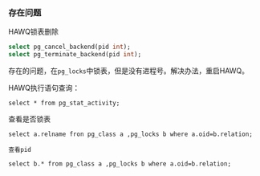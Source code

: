 ### 存在问题

HAWQ锁表删除

```sql
select pg_cancel_backend(pid int);
select pg_terminate_backend(pid int);
```

存在的问题，在```pg_locks```中锁表，但是没有进程号。解决办法，重启HAWQ。

HAWQ执行语句查询：
```
select * from pg_stat_activity;
```

查看是否锁表

```
select a.relname fron pg_class a ,pg_locks b where a.oid=b.relation;

查看pid

select b.* from pg_class a ,pg_locks b where a.oid=b.relation;
```

